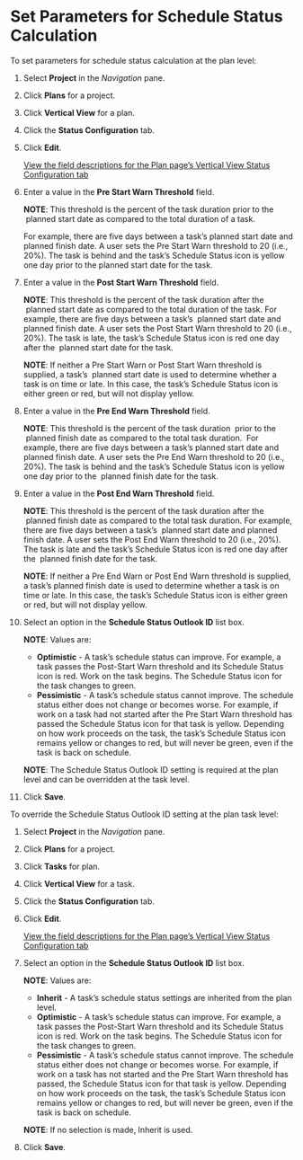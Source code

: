 # Set Parameters for Schedule Status Calculation

To set parameters for schedule status calculation at the plan level:

1.  Select **Project** in the *Navigation* pane.

2.  Click **Plans** for a project.

3.  Click **Vertical View** for a plan.

4.  Click the **Status Configuration** tab.

5.  Click **Edit**.
    
    [View the field descriptions for the Plan page’s Vertical View
    Status Configuration
    tab](../Page_Desc/Plan_H.htm#tatus_Configuration_Tab)

6.  Enter a value in the **Pre Start Warn Threshold** field.
    
    **NOTE**: This threshold is the percent of the task duration prior
    to the <span> </span>planned start date as compared to the total
    duration of a task.
    
    For example, there are five days between a task’s planned start date
    and planned finish date. A user sets the Pre Start Warn threshold to
    20 (i.e., 20%). The task is behind and the task’s Schedule Status
    icon is yellow one day prior to the planned start date for the task.

7.  Enter a value in the **Post Start Warn Threshold** field.
    
    **NOTE**: This threshold is the percent of the task duration after
    the <span> </span>planned start date as compared to the total
    duration of the task. For example, there are five days between a
    task’s <span> </span>planned start date and planned finish date. A
    user sets the Post Start Warn threshold to 20 (i.e., 20%). The task
    is late, the task’s Schedule Status icon is red one day after the
    <span> </span>planned start date for the task.
    
    **NOTE**: If neither a Pre Start Warn or Post Start Warn threshold
    is supplied, a task’s <span> </span>planned start date is used to
    determine whether a task is on time or late. In this case, the
    task’s Schedule Status icon is either green or red, but will not
    display yellow.

8.  Enter a value in the **Pre End Warn Threshold** field.
    
    **NOTE**: This threshold is the percent of the task
    duration<span> </span> prior to the <span> </span>planned finish
    date as compared to the total task duration.<span> </span> For
    example, there are five days between a task’s planned start date and
    planned finish date. A user sets the Pre End Warn threshold to 20
    (i.e., 20%). The task is behind and the task’s Schedule Status icon
    is yellow one day prior to the <span> </span>planned finish date for
    the task.

9.  Enter a value in the **Post End Warn Threshold** field.
    
    **NOTE**: This threshold is the percent of the task duration after
    the <span> </span>planned finish date as compared to the total task
    duration. For example, there are five days between a task’s
    <span> </span>planned start date and planned finish date. A user
    sets the Post End Warn threshold to 20 (i.e., 20%). The task is late
    and the task’s Schedule Status icon is red one day after the
    <span> </span>planned finish date for the task.
    
    **NOTE**: If neither a Pre End Warn or Post End Warn threshold is
    supplied, a task’s planned finish date is used to determine whether
    a task is on time or late. In this case, the task’s Schedule Status
    icon is either green or red, but will not display yellow.

10. Select an option in the **Schedule Status Outlook ID** list box.
    
    **NOTE**: Values are:
    
      - **Optimistic** - A task’s schedule status can improve. For
        example, a task passes the Post-Start Warn threshold and its
        Schedule Status icon is red. Work on the task begins. The
        Schedule Status icon for the task changes to green.
      - **Pessimistic** - A task’s schedule status cannot improve. The
        schedule status either does not change or becomes worse. For
        example, if work on a task had not started after the Pre Start
        Warn threshold has passed the Schedule Status icon for that task
        is yellow. Depending on how work proceeds on the task, the
        task’s Schedule Status icon remains yellow or changes to red,
        but will never be green, even if the task is back on schedule.
    
    **NOTE**: The Schedule Status Outlook ID setting is required at the
    plan level and can be overridden at the task level.

11. Click **Save**.

To override the Schedule Status Outlook ID setting at the plan task
level:

1.  Select **Project** in the *Navigation* pane.

2.  Click **Plans** for a project.

3.  Click **Tasks** for plan.

4.  Click **Vertical View** for a task.

5.  Click the <span style="font-weight: bold;">Status
    Configuration</span> tab.

6.  Click **Edit**.
    
    [View the field descriptions for the Plan page’s Vertical View
    Status Configuration
    tab](../Page_Desc/Plan_H.htm#tatus_Configuration_Tab)

7.  Select an option in the **Schedule Status Outlook ID** list box.
    
    **NOTE**: Values are:
    
      - **Inherit** - A task’s schedule status settings are inherited
        from the plan level.
      - **Optimistic** - A task’s schedule status can improve. For
        example, a task passes the Post-Start Warn threshold and its
        Schedule Status icon is red. Work on the task begins. The
        Schedule Status icon for the task changes to green.
      - **Pessimistic** - A task’s schedule status cannot improve. The
        schedule status either does not change or becomes worse. For
        example, if work on a task has not started and the Pre Start
        Warn threshold has passed, the Schedule Status icon for that
        task is yellow. Depending on how work proceeds on the task, the
        task’s Schedule Status icon remains yellow or changes to red,
        but will never be green, even if the task is back on schedule.
    
    **NOTE**: If no selection is made, Inherit is used.

8.  Click **Save**.
